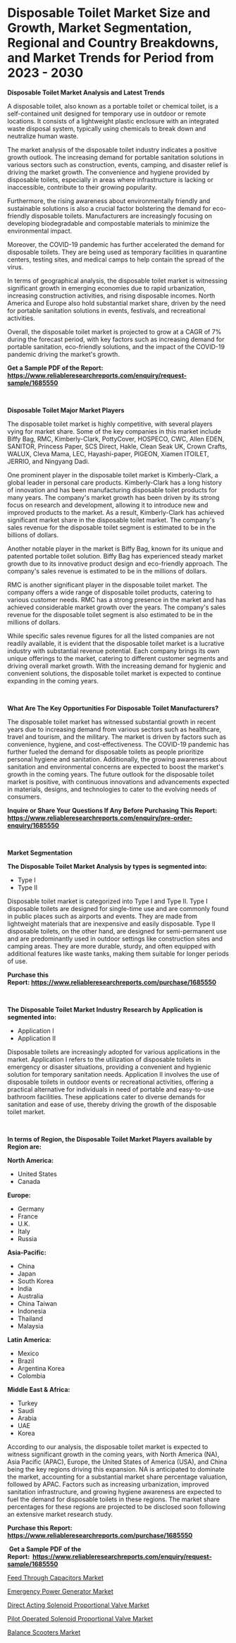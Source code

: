 <p><h1>Disposable Toilet Market Size and Growth, Market Segmentation, Regional and Country Breakdowns, and Market Trends for Period from 2023 -  2030</h1></p><p><strong>Disposable Toilet Market Analysis and Latest Trends</strong></p>
<p><p>A disposable toilet, also known as a portable toilet or chemical toilet, is a self-contained unit designed for temporary use in outdoor or remote locations. It consists of a lightweight plastic enclosure with an integrated waste disposal system, typically using chemicals to break down and neutralize human waste.</p><p>The market analysis of the disposable toilet industry indicates a positive growth outlook. The increasing demand for portable sanitation solutions in various sectors such as construction, events, camping, and disaster relief is driving the market growth. The convenience and hygiene provided by disposable toilets, especially in areas where infrastructure is lacking or inaccessible, contribute to their growing popularity.</p><p>Furthermore, the rising awareness about environmentally friendly and sustainable solutions is also a crucial factor bolstering the demand for eco-friendly disposable toilets. Manufacturers are increasingly focusing on developing biodegradable and compostable materials to minimize the environmental impact.</p><p>Moreover, the COVID-19 pandemic has further accelerated the demand for disposable toilets. They are being used as temporary facilities in quarantine centers, testing sites, and medical camps to help contain the spread of the virus.</p><p>In terms of geographical analysis, the disposable toilet market is witnessing significant growth in emerging economies due to rapid urbanization, increasing construction activities, and rising disposable incomes. North America and Europe also hold substantial market share, driven by the need for portable sanitation solutions in events, festivals, and recreational activities.</p><p>Overall, the disposable toilet market is projected to grow at a CAGR of 7% during the forecast period, with key factors such as increasing demand for portable sanitation, eco-friendly solutions, and the impact of the COVID-19 pandemic driving the market's growth.</p></p>
<p><strong>Get a Sample PDF of the Report:&nbsp; <a href="https://www.reliableresearchreports.com/enquiry/request-sample/1685550">https://www.reliableresearchreports.com/enquiry/request-sample/1685550</a></strong></p>
<p>&nbsp;</p>
<p><strong>Disposable Toilet Major Market Players</strong></p>
<p><p>The disposable toilet market is highly competitive, with several players vying for market share. Some of the key companies in this market include Biffy Bag, RMC, Kimberly-Clark, PottyCover, HOSPECO, CWC, Allen EDEN, SANITOR, Princess Paper, SCS Direct, Hakle, Clean Seak UK, Crown Crafts, WALUX, Cleva Mama, LEC, Hayashi-paper, PIGEON, Xiamen ITOILET, JERRIO, and Ningyang Dadi.</p><p>One prominent player in the disposable toilet market is Kimberly-Clark, a global leader in personal care products. Kimberly-Clark has a long history of innovation and has been manufacturing disposable toilet products for many years. The company's market growth has been driven by its strong focus on research and development, allowing it to introduce new and improved products to the market. As a result, Kimberly-Clark has achieved significant market share in the disposable toilet market. The company's sales revenue for the disposable toilet segment is estimated to be in the billions of dollars.</p><p>Another notable player in the market is Biffy Bag, known for its unique and patented portable toilet solution. Biffy Bag has experienced steady market growth due to its innovative product design and eco-friendly approach. The company's sales revenue is estimated to be in the millions of dollars.</p><p>RMC is another significant player in the disposable toilet market. The company offers a wide range of disposable toilet products, catering to various customer needs. RMC has a strong presence in the market and has achieved considerable market growth over the years. The company's sales revenue for the disposable toilet segment is also estimated to be in the millions of dollars.</p><p>While specific sales revenue figures for all the listed companies are not readily available, it is evident that the disposable toilet market is a lucrative industry with substantial revenue potential. Each company brings its own unique offerings to the market, catering to different customer segments and driving overall market growth. With the increasing demand for hygienic and convenient solutions, the disposable toilet market is expected to continue expanding in the coming years.</p></p>
<p>&nbsp;</p>
<p><strong>What Are The Key Opportunities For Disposable Toilet Manufacturers?</strong></p>
<p><p>The disposable toilet market has witnessed substantial growth in recent years due to increasing demand from various sectors such as healthcare, travel and tourism, and the military. The market is driven by factors such as convenience, hygiene, and cost-effectiveness. The COVID-19 pandemic has further fueled the demand for disposable toilets as people prioritize personal hygiene and sanitation. Additionally, the growing awareness about sanitation and environmental concerns are expected to boost the market's growth in the coming years. The future outlook for the disposable toilet market is positive, with continuous innovations and advancements expected in materials, designs, and technologies to cater to the evolving needs of consumers.</p></p>
<p><strong>Inquire or Share Your Questions If Any Before Purchasing This Report: <a href="https://www.reliableresearchreports.com/enquiry/pre-order-enquiry/1685550">https://www.reliableresearchreports.com/enquiry/pre-order-enquiry/1685550</a></strong></p>
<p>&nbsp;</p>
<p><strong>Market Segmentation</strong></p>
<p><strong>The Disposable Toilet Market Analysis by types is segmented into:</strong></p>
<p><ul><li>Type I</li><li>Type II</li></ul></p>
<p><p>Disposable toilet market is categorized into Type I and Type II. Type I disposable toilets are designed for single-time use and are commonly found in public places such as airports and events. They are made from lightweight materials that are inexpensive and easily disposable. Type II disposable toilets, on the other hand, are designed for semi-permanent use and are predominantly used in outdoor settings like construction sites and camping areas. They are more durable, sturdy, and often equipped with additional features like waste tanks, making them suitable for longer periods of use.</p></p>
<p><strong>Purchase this Report:&nbsp;<a href="https://www.reliableresearchreports.com/purchase/1685550">https://www.reliableresearchreports.com/purchase/1685550</a></strong></p>
<p>&nbsp;</p>
<p><strong>The Disposable Toilet Market Industry Research by Application is segmented into:</strong></p>
<p><ul><li>Application I</li><li>Application II</li></ul></p>
<p><p>Disposable toilets are increasingly adopted for various applications in the market. Application I refers to the utilization of disposable toilets in emergency or disaster situations, providing a convenient and hygienic solution for temporary sanitation needs. Application II involves the use of disposable toilets in outdoor events or recreational activities, offering a practical alternative for individuals in need of portable and easy-to-use bathroom facilities. These applications cater to diverse demands for sanitation and ease of use, thereby driving the growth of the disposable toilet market.</p></p>
<p>&nbsp;</p>
<p><strong>In terms of Region, the Disposable Toilet Market Players available by Region are:</strong></p>
<p>
    <p> <strong> North America: </strong>
        <ul>
            <li>United States</li>
            <li>Canada</li>
        </ul>
        </p> 
    <p> <strong> Europe: </strong>
        <ul>
            <li>Germany</li>
            <li>France</li>
            <li>U.K.</li>
            <li>Italy</li>
            <li>Russia</li>
        </ul>
        </p> 
    <p> <strong> Asia-Pacific: </strong>
        <ul>
            <li>China</li>
            <li>Japan</li>
            <li>South Korea</li>
            <li>India</li>
            <li>Australia</li>
            <li>China Taiwan</li>
            <li>Indonesia</li>
            <li>Thailand</li>
            <li>Malaysia</li>
        </ul>
        </p> 
    <p> <strong> Latin America: </strong>
        <ul>
            <li>Mexico</li>
            <li>Brazil</li>
            <li>Argentina Korea</li>
            <li>Colombia</li>
        </ul>
        </p> 
    <p> <strong> Middle East & Africa: </strong>
        <ul>
            <li>Turkey</li>
            <li>Saudi</li>
            <li>Arabia</li>
            <li>UAE</li>
            <li>Korea</li>
        </ul>
    </p>
    </p>
<p><p>According to our analysis, the disposable toilet market is expected to witness significant growth in the coming years, with North America (NA), Asia Pacific (APAC), Europe, the United States of America (USA), and China being the key regions driving this expansion. NA is anticipated to dominate the market, accounting for a substantial market share percentage valuation, followed by APAC. Factors such as increasing urbanization, improved sanitation infrastructure, and growing hygiene awareness are expected to fuel the demand for disposable toilets in these regions. The market share percentages for these regions are projected to be disclosed soon following an extensive market research study.</p></p>
<p><strong>Purchase this Report: <a href="https://www.reliableresearchreports.com/purchase/1685550">https://www.reliableresearchreports.com/purchase/1685550</a></strong></p>
<p>&nbsp;<strong>Get a Sample PDF of the Report:&nbsp;&nbsp;<a href="https://www.reliableresearchreports.com/enquiry/request-sample/1685550">https://www.reliableresearchreports.com/enquiry/request-sample/1685550</a></strong></p>
<p><strong></strong></p>
<p><p><a href="https://www.linkedin.com/pulse/feed-through-capacitors-market-size-share-global-analysis/">Feed Through Capacitors Market</a></p><p><a href="https://www.linkedin.com/pulse/emergency-power-generator-market-size-2023-2030/">Emergency Power Generator Market</a></p><p><a href="https://github.com/melchekhinf/Market-Research-Report-List-1/blob/main/direct-acting-solenoid-proportional-valve-market.md">Direct Acting Solenoid Proportional Valve Market</a></p><p><a href="https://github.com/merzlyukov93/Market-Research-Report-List-1/blob/main/pilot-operated-solenoid-proportional-valve-market.md">Pilot Operated Solenoid Proportional Valve Market</a></p><p><a href="https://medium.com/@kcekkboop72786/balance-scooters-market-size-growth-forecast-2023-2030-6892dcd9896a">Balance Scooters Market</a></p></p>